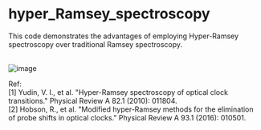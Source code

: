 # hyper_Ramsey_spectroscopy
This code demonstrates the advantages of employing Hyper-Ramsey spectroscopy over traditional Ramsey spectroscopy.<br><br>

![image](https://github.com/Nakarin315/hyper_Ramsey_spectroscopy/assets/93529299/72955821-88f3-4f7d-8df7-e97cf5ad0505)

Ref:<br>
[1] Yudin, V. I., et al. "Hyper-Ramsey spectroscopy of optical clock transitions." Physical Review A 82.1 (2010): 011804. <br>
[2] Hobson, R., et al. "Modified hyper-Ramsey methods for the elimination of probe shifts in optical clocks." Physical Review A 93.1 (2016): 010501.<br>

